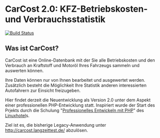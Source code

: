 # CarCost 2.0: KFZ-Betriebskosten- und Verbrauchsstatistik

[![Build Status](https://travis-ci.org/oricgn/carcost2.svg?branch=master)](https://travis-ci.org/oricgn/carcost2)

## Was ist CarCost?

CarCost ist eine Online-Datenbank mit der Sie alle Betriebskosten und den 
Verbrauch an Kraftstoff und Motoröl Ihres Fahrzeugs sammeln und auswerten 
können.

Ihre Daten können nur von Ihnen bearbeitet und ausgewertet werden. Zusätzlich
besteht die Möglichkeit Ihre Statistik anderen interessierten Autofahrern zur 
Einsicht freizugeben. 

Hier findet derzeit die Neuentwicklung als Version 2.0 unter dem Aspekt einer 
professionellen PHP-Entwicklung statt. Inspiriert wurde der Start des Prjekts 
durch die Schulung "[Professionelles Entwickeln mit PHP](https://www.linuxhotel.de/kurs/php-profi/)" des [Linuxhotel](https://www.linuxhotel.de/)s.

Ziel ist es, die bisherige Legacy-Anwendung unter
http://carcost.langzeittest.de/ abzulösen.

